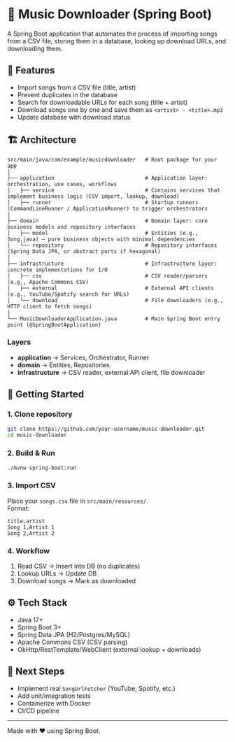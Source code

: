 # 🎵 Music Downloader (Spring Boot)

A Spring Boot application that automates the process of importing songs
from a CSV file, storing them in a database, looking up download URLs,
and downloading them.

## 📌 Features

-   Import songs from a CSV file (title, artist)
-   Prevent duplicates in the database
-   Search for downloadable URLs for each song (title + artist)
-   Download songs one by one and save them as `<artist> - <title>.mp3`
-   Update database with download status

## 🏗 Architecture

    src/main/java/com/example/musicdownloader   # Root package for your app
    │
    ├── application                             # Application layer: orchestration, use cases, workflows
    │   ├── service                             # Contains services that implement business logic (CSV import, lookup, download)
    │   ├── runner                              # Startup runners (CommandLineRunner / ApplicationRunner) to trigger orchestrators
    │
    ├── domain                                  # Domain layer: core business models and repository interfaces
    │   ├── model                               # Entities (e.g., Song.java) — pure business objects with minimal dependencies
    │   └── repository                          # Repository interfaces (Spring Data JPA, or abstract ports if hexagonal)
    │
    ├── infrastructure                          # Infrastructure layer: concrete implementations for I/O
    │   ├── csv                                 # CSV reader/parsers (e.g., Apache Commons CSV)
    │   ├── external                            # External API clients (e.g., YouTube/Spotify search for URLs)
    │   └── download                            # File downloaders (e.g., HTTP client to fetch songs)
    │
    └── MusicDownloaderApplication.java         # Main Spring Boot entry point (@SpringBootApplication)


### Layers

-   **application** → Services, Orchestrator, Runner
-   **domain** → Entities, Repositories
-   **infrastructure** → CSV reader, external API client, file
    downloader

## 🚀 Getting Started

### 1. Clone repository

``` bash
git clone https://github.com/your-username/music-downloader.git
cd music-downloader
```

### 2. Build & Run

``` bash
./mvnw spring-boot:run
```

### 3. Import CSV

Place your `songs.csv` file in `src/main/resources/`.\
Format:

    title,artist
    Song 1,Artist 1
    Song 2,Artist 2

### 4. Workflow

1.  Read CSV → Insert into DB (no duplicates)
2.  Lookup URLs → Update DB
3.  Download songs → Mark as downloaded

## ⚙️ Tech Stack

-   Java 17+
-   Spring Boot 3+
-   Spring Data JPA (H2/Postgres/MySQL)
-   Apache Commons CSV (CSV parsing)
-   OkHttp/RestTemplate/WebClient (external lookup + downloads)

## 📌 Next Steps

-   Implement real `SongUrlFetcher` (YouTube, Spotify, etc.)
-   Add unit/integration tests
-   Containerize with Docker
-   CI/CD pipeline

------------------------------------------------------------------------

Made with ❤️ using Spring Boot.
